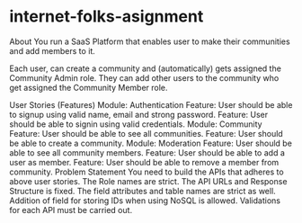 # internet-folks-asignment


<!-- git rm --cached -r node_modules/  to ignore files run this command -->



About
You run a SaaS Platform that enables user to make their communities and add members to it.

Each user, can create a community and (automatically) gets assigned the Community Admin role. They can add other users to the community who get assigned the Community Member role.

User Stories (Features)
Module: Authentication
Feature: User should be able to signup using valid name, email and strong password.
Feature: User should be able to signin using valid credentials.
Module: Community
Feature: User should be able to see all communities.
Feature: User should be able to create a community.
Module: Moderation
Feature: User should be able to see all community members.
Feature: User should be able to add a user as member.
Feature: User should be able to remove a member from community.
Problem Statement
You need to build the APIs that adheres to above user stories.
The Role names are strict.
The API URLs and Response Structure is fixed.
The field attributes and table names are strict as well.
Addition of field for storing IDs when using NoSQL is allowed.
Validations for each API must be carried out.